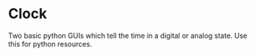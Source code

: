 # Clock
Two basic python GUIs which tell the time in a digital or analog state.
Use this for python resources.